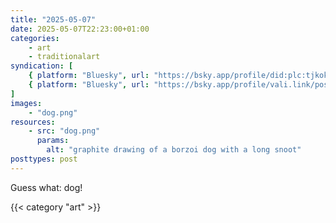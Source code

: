 ```yaml
---
title: "2025-05-07"
date: 2025-05-07T22:23:00+01:00
categories:
    - art
    - traditionalart
syndication: [
    { platform: "Bluesky", url: "https://bsky.app/profile/did:plc:tjkokzqdnfzzlaxdjjzzzi5b/post/3loma3hha5224", hidden: true },
    { platform: "Bluesky", url: "https://bsky.app/profile/vali.link/post/3loma3hha5224" }
]
images:
    - "dog.png"
resources:
    - src: "dog.png"
      params:
        alt: "graphite drawing of a borzoi dog with a long snoot"
posttypes: post
---
```

Guess what: dog!

{{< category "art" >}}
